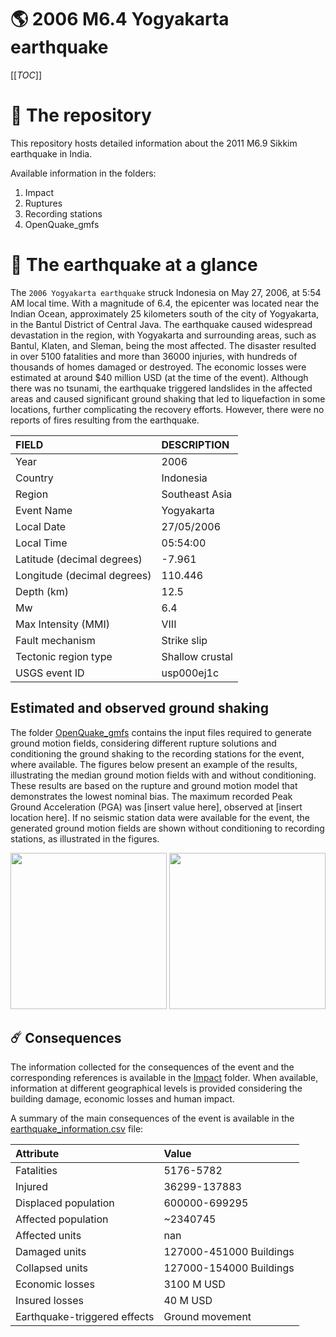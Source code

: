 # 🌎 2006 M6.4 Yogyakarta earthquake
[[_TOC_]]

# 📂 The repository

This repository hosts detailed information about the 2011 M6.9 Sikkim earthquake in India.

Available information in the folders:

1. Impact
2. Ruptures
3. Recording stations
4. OpenQuake_gmfs


# 🚀 The earthquake at a glance 

The `2006 Yogyakarta earthquake` struck Indonesia on May 27, 2006, at 5:54 AM local time. With a magnitude of 6.4, the epicenter was located near the Indian Ocean, approximately 25 kilometers south of the city of Yogyakarta, in the Bantul District of Central Java. The earthquake caused widespread devastation in the region, with Yogyakarta and surrounding areas, such as Bantul, Klaten, and Sleman, being the most affected. The disaster resulted in over 5100 fatalities and more than 36000 injuries, with hundreds of thousands of homes damaged or destroyed. The economic losses were estimated at around $40 million USD (at the time of the event). Although there was no tsunami, the earthquake triggered landslides in the affected areas and caused significant ground shaking that led to liquefaction in some locations, further complicating the recovery efforts. However, there were no reports of fires resulting from the earthquake.

| FIELD | DESCRIPTION |
|:-------|:-------------|
| Year | 2006 |
| Country | Indonesia |
| Region | Southeast Asia |
| Event Name | Yogyakarta |
| Local Date | 27/05/2006 |
| Local Time | 05:54:00 |
| Latitude (decimal degrees) | -7.961 |
| Longitude (decimal degrees) | 110.446 |
| Depth (km) | 12.5 |
| Mw | 6.4 |
| Max Intensity (MMI) | VIII |
| Fault mechanism | Strike slip |
| Tectonic region type | Shallow crustal  |
| USGS event ID | usp000ej1c |

## Estimated and observed ground shaking

The folder [OpenQuake_gmfs](./OpenQuake_gmfs/) contains the input files required to generate ground motion fields, considering different rupture solutions and conditioning the ground shaking to the recording stations for the event, where available. The figures below present an example of the results, illustrating the median ground motion fields with and without conditioning. These results are based on the rupture and ground motion model that demonstrates the lowest nominal bias. The maximum recorded Peak Ground Acceleration (PGA) was [insert value here], observed at [insert location here]. If no seismic station data were available for the event, the generated ground motion fields are shown without conditioning to recording stations, as illustrated in the figures.

<img src="./4.OpenQuake_gmfs/median_gmf_stations_none.png" height="250">
<img src="./4.OpenQuake_gmfs/median_gmf_stations_seismic.png" height="250">

## ☄️ Consequences

The information collected for the consequences of the event and the corresponding references is available in the [Impact](./Impact) folder. When available, information at different geographical levels is provided considering the building damage, economic losses and human impact.

A summary of the main consequences of the event is available in the [earthquake_information.csv](./earthquake_information.csv) file:

| Attribute | Value |
|:-------|:-------------|
| Fatalities | 5176-5782 |
| Injured | 36299-137883 |
| Displaced population | 600000-699295 |
| Affected population | ~2340745 |
| Affected units | nan |
| Damaged units | 127000-451000 Buildings |
| Collapsed units | 127000-154000 Buildings |
| Economic losses | 3100 M USD |
| Insured losses | 40 M USD |
| Earthquake-triggered effects | Ground movement |